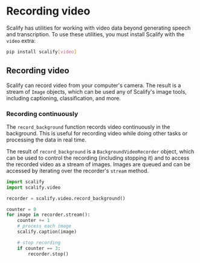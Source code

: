 # Recording video

Scalify has utilities for working with video data beyond generating speech and transcription. To use these utilities, you must install Scalify with the `video` extra:

```bash
pip install scalify[video]
```

## Recording video

Scalify can record video from your computer's camera. The result is a stream of `Image` objects, which can be used any of Scalify's image tools, including captioning, classification, and more.

### Recording continuously

The `record_background` function records video continuously in the background. This is useful for recording video while doing other tasks or processing the data in real time.

The result of `record_background` is a `BackgroundVideoRecorder` object, which can be used to control the recording (including stopping it) and to access the recorded video as a stream of images. Images are queued and can be accessed by iterating over the recorder's `stream` method.

```python
import scalify
import scalify.video

recorder = scalify.video.record_background()

counter = 0
for image in recorder.stream():
    counter += 1
    # process each image
    scalify.caption(image)

    # stop recording
    if counter == 3:
        recorder.stop()
```